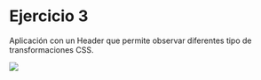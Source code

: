 # Ejercicio 3

Aplicación con un Header que permite observar diferentes tipo de transformaciones CSS.

 ![](https://res.cloudinary.com/db9wh5uvt/image/upload/c_scale,w_644/v1626032071/anima-2_rzzysv.png)